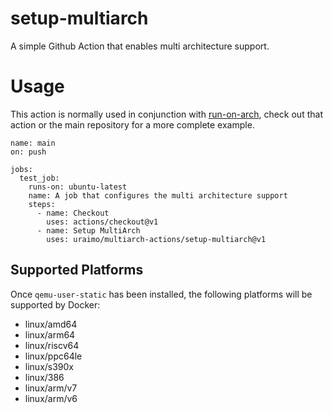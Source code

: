 # setup-multiarch

A simple Github Action that enables multi architecture support.

# Usage

This action is normally used in conjunction with [run-on-arch](https://github.com/uraimo/multiarch-actions/tree/master/run-on-arch), check out that action or the main repository for a more complete example.

```
name: main  
on: push

jobs:
  test_job:
    runs-on: ubuntu-latest
    name: A job that configures the multi architecture support
    steps:
      - name: Checkout
        uses: actions/checkout@v1
      - name: Setup MultiArch
        uses: uraimo/multiarch-actions/setup-multiarch@v1
```


## Supported Platforms

Once `qemu-user-static` has been installed, the following platforms will be supported by Docker:

- linux/amd64
- linux/arm64
- linux/riscv64
- linux/ppc64le
- linux/s390x
- linux/386
- linux/arm/v7
- linux/arm/v6


